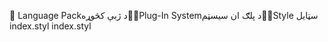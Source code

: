       Language Pack   د ژبې کڅوړه   Plug-In System   د پلګ ان سیسټم   Style
   سټایل
   index.styl
   index.styl